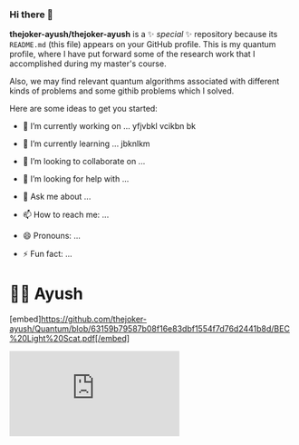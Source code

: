 ### Hi there 👋


**thejoker-ayush/thejoker-ayush** is a ✨ _special_ ✨ repository because its `README.md` (this file) appears on your GitHub profile.
This is my quantum profile, where I have put forward some of the research work that I accomplished during my master's course.

Also, we may find relevant quantum algorithms associated with different kinds of problems and some githib problems which I solved.

Here are some ideas to get you started:

- 🔭 I’m currently working on ...
yfjvbkl
vcikbn 
bk

- 🌱 I’m currently learning ...
jbknlkm
- 👯 I’m looking to collaborate on ...
- 🤔 I’m looking for help with ...
- 💬 Ask me about ...
- 📫 How to reach me: ...
- 😄 Pronouns: ...
- ⚡ Fun fact: ...

# 🏄‍♂️ Ayush


[embed]https://github.com/thejoker-ayush/Quantum/blob/63159b79587b08f16e83dbf1554f7d76d2441b8d/BEC%20Light%20Scat.pdf[/embed]

![Model View Controller](https://github.com/thejoker-ayush/Quantum/blob/63159b79587b08f16e83dbf1554f7d76d2441b8d/BEC%20Light%20Scat.pdf)
